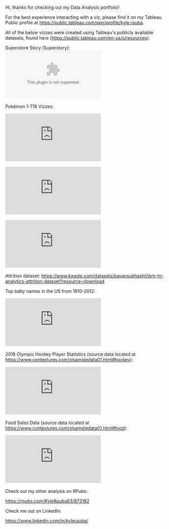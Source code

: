 Hi, thanks for checking out my Data Analysis portfolio!

For the best experience interacting with a viz, please find it on my Tableau Public profile at https://public.tableau.com/app/profile/kyle.rauba.


All of the below vizzes were created using Tableau's publicly available datasets, found here (https://public.tableau.com/en-us/s/resources).



Superstore Story (Superstory):
![Superstory](https://github.com/KyleRauba63/projects/blob/main/Superstory.pptx)



Pokémon 1-718 Vizzes:

![Pokémon 1-718 Types and Statistics](https://github.com/KyleRauba63/projects/blob/main/Pok%C3%A9mon%201-718%20Types%20and%20Statistics.pdf)

![Pokémon 1-718 Evolution Criteria and Move Effectiveness](https://github.com/KyleRauba63/projects/blob/main/Pok%C3%A9mon%201-718%20Evolution%20and%20Move%20Effectiveness.pdf)

![Pokémon 1-718 Moves, Power and PP Levels](https://github.com/KyleRauba63/projects/blob/main/Pok%C3%A9mon%20Move%20Data.pdf)

Attrition dataset: https://www.kaggle.com/datasets/pavansubhasht/ibm-hr-analytics-attrition-dataset?resource=download

Top baby names in the US from 1910-2012:

![Top Baby Names](https://github.com/KyleRauba63/projects/blob/main/Top%20Baby%20Names.pdf)

2018 Olympic Hockey Player Statistics (source data located at https://www.contextures.com/xlsampledata01.html#hockey):

![Hockey Player Dashboard](https://github.com/KyleRauba63/projects/blob/main/Hockey%20Dashboard.pdf)

Food Sales Data (source data located at https://www.contextures.com/xlsampledata01.html#food):

![Food Sales Data](https://github.com/KyleRauba63/projects/blob/main/Food%20Sales%20Data%20(2).pdf)

Check out my other analysis on RPubs:

https://rpubs.com/KyleRauba63/873182

Check me out on LinkedIn:

https://www.linkedin.com/in/kylerauba/
